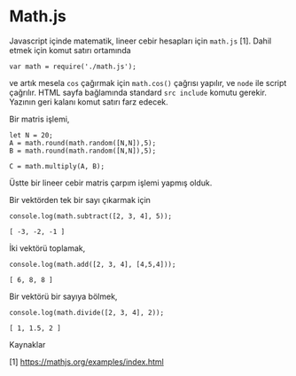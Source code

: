 # Math.js

Javascript içinde matematik, lineer cebir hesapları için `math.js` [1]. Dahil
etmek için komut satırı ortamında

```
var math = require('./math.js');
```

ve artık mesela `cos` çağırmak için `math.cos()` çağrısı yapılır, ve
`node` ile script çağrılır. HTML sayfa bağlamında standard `src include`
komutu gerekir. Yazının geri kalanı komut satırı farz edecek.

Bir matris işlemi,

```
let N = 20;
A = math.round(math.random([N,N]),5);
B = math.round(math.random([N,N]),5);

C = math.multiply(A, B);
```

Üstte bir lineer cebir matris çarpım işlemi yapmış olduk.

Bir vektörden tek bir sayı çıkarmak için 

```
console.log(math.subtract([2, 3, 4], 5));
```

```
[ -3, -2, -1 ]
```

İki vektörü toplamak,

```
console.log(math.add([2, 3, 4], [4,5,4]));
```

```
[ 6, 8, 8 ]
```

Bir vektörü bir sayıya bölmek,

```
console.log(math.divide([2, 3, 4], 2));
```

```
[ 1, 1.5, 2 ]
```

Kaynaklar

[1] https://mathjs.org/examples/index.html


